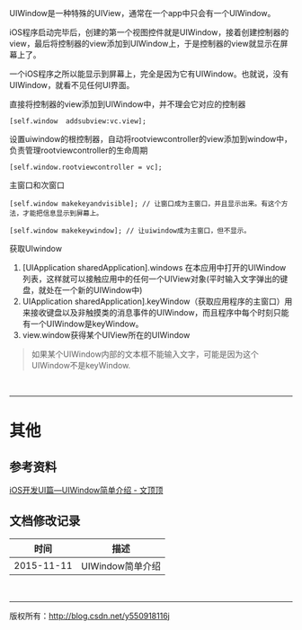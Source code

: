
UIWindow是一种特殊的UIView，通常在一个app中只会有一个UIWindow。

iOS程序启动完毕后，创建的第一个视图控件就是UIWindow，接着创建控制器的view，最后将控制器的view添加到UIWindow上，于是控制器的view就显示在屏幕上了。

一个iOS程序之所以能显示到屏幕上，完全是因为它有UIWindow。也就说，没有UIWindow，就看不见任何UI界面。

直接将控制器的view添加到UIWindow中，并不理会它对应的控制器

```objc
[self.window  addsubview:vc.view];
```

设置uiwindow的根控制器，自动将rootviewcontroller的view添加到window中，负责管理rootviewcontroller的生命周期

```objc
[self.window.rootviewcontroller = vc];
```

主窗口和次窗口

```objc
[self.window makekeyandvisible]; // 让窗口成为主窗口，并且显示出来。有这个方法，才能把信息显示到屏幕上。

[self.window makekeywindow]; // 让uiwindow成为主窗口，但不显示。
```

获取UIwindow

1. [UIApplication sharedApplication].windows  在本应用中打开的UIWindow列表，这样就可以接触应用中的任何一个UIView对象(平时输入文字弹出的键盘，就处在一个新的UIWindow中)
2. UIApplication sharedApplication].keyWindow（获取应用程序的主窗口）用来接收键盘以及非触摸类的消息事件的UIWindow，而且程序中每个时刻只能有一个UIWindow是keyWindow。
3. view.window获得某个UIView所在的UIWindow

> 如果某个UIWindow内部的文本框不能输入文字，可能是因为这个UIWindow不是keyWindow.

&#160;

----------

# 其他

## 参考资料

 [iOS开发UI篇—UIWindow简单介绍 - 文顶顶](http://www.tuicool.com/articles/UNVJjaN)

## 文档修改记录

| 时间 | 描述 |
| ---- | ---- |
| 2015-11-11 | UIWindow简单介绍 |

&#160;

----------

版权所有：http://blog.csdn.net/y550918116j
